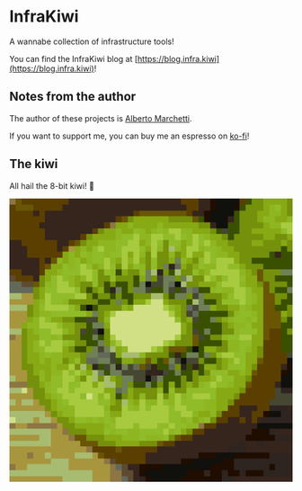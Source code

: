 # InfraKiwi

A wannabe collection of infrastructure tools!

You can find the InfraKiwi blog at [https://blog.infra.kiwi](https://blog.infra.kiwi)!

## Notes from the author

The author of these projects is [Alberto Marchetti](https://www.linkedin.com/in/albertomarchetti/).

If you want to support me, you can buy me an espresso on [ko-fi](https://ko-fi.com/cmaster11)!

## The kiwi

All hail the 8-bit kiwi! 🥝

![](https://github.com/InfraKiwi/.github/blob/master/assets/kiwi-512.png?raw=true)
